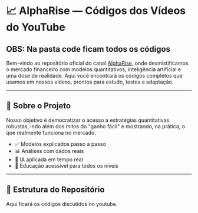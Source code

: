 # 📈 AlphaRise — Códigos dos Vídeos do YouTube

OBS: Na pasta code ficam todos os códigos
---
Bem-vindo ao repositório oficial do canal [AlphaRise](https://youtube.com/@alphariseoficial), onde desmistificamos o mercado financeiro com modelos quantitativos, inteligência artificial e uma dose de realidade. Aqui você encontrará os códigos completos que usamos em nossos vídeos, prontos para estudo, testes e adaptação.

---

## 🚀 Sobre o Projeto

Nosso objetivo é democratizar o acesso a estratégias quantitativas robustas, indo além dos mitos do "ganho fácil" e mostrando, na prática, o que realmente funciona no mercado.

- ✅ Modelos explicados passo a passo
- 📊 Análises com dados reais
- 🤖 IA aplicada em tempo real
- 🧠 Educação acessível para todos os níveis

---

## 📁 Estrutura do Repositório

Aqui ficará os códigos discutidos no youtube.

